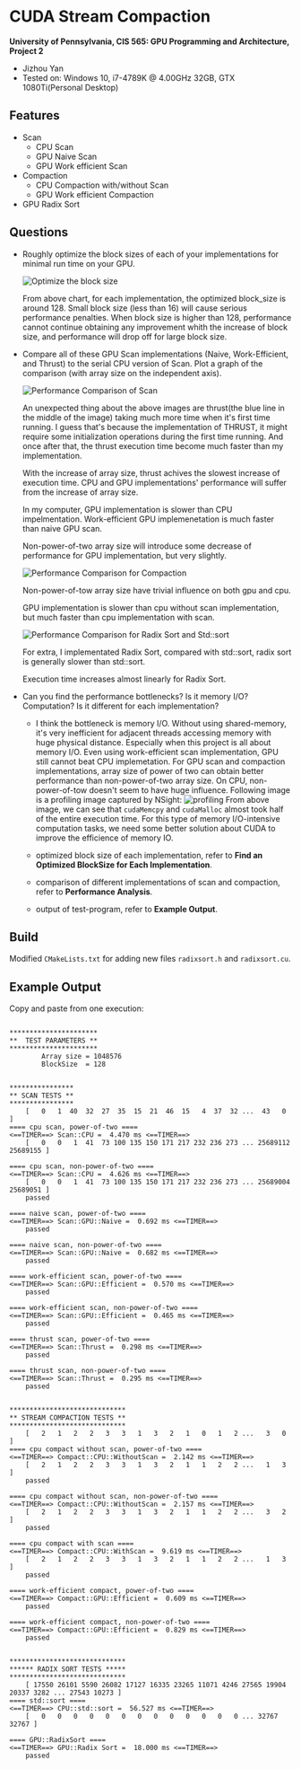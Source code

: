CUDA Stream Compaction
======================

**University of Pennsylvania, CIS 565: GPU Programming and Architecture, Project 2**

* Jizhou Yan
* Tested on: Windows 10, i7-4789K @ 4.00GHz 32GB, GTX 1080Ti(Personal Desktop)

## Features
* Scan
  * CPU Scan
  * GPU Naive Scan
  * GPU Work efficient Scan
* Compaction
  * CPU Compaction with/without Scan
  * GPU Work efficient Compaction
* GPU Radix Sort

## Questions

* Roughly optimize the block sizes of each of your implementations for minimal run time on your GPU.

	![Optimize the block size](img/1.png)

	From above chart, for each implementation, the optimized block_size is around 128. Small block size (less than 16) will cause serious performance penalties. When block size is higher than 128, performance cannot continue obtaining any improvement whith the increase of block size, and performance will drop off for large block size.

* Compare all of these GPU Scan implementations (Naive, Work-Efficient, and Thrust) to the serial CPU version of Scan. Plot a graph of the comparison (with array size on the independent axis).

	![Performance Comparison of Scan](img/3.png)

	An unexpected thing about the above images are thrust(the blue line in the middle of the image) taking much more time when it's first time running. I guess that's because the implementation of THRUST, it might require some initialization operations during the first time running. And once after that, the thrust execution time become much faster than my implementation.

	With the increase of array size, thrust achives the slowest increase of execution time. CPU and GPU implementations' performance will suffer from the increase of array size. 

	In my computer, GPU implementation is slower than CPU impelmentation. Work-efficient GPU implemenetation is much faster than naive GPU scan.

	Non-power-of-two array size will introduce some decrease of performance for GPU implementation, but very slightly.

	![Performance Comparison for Compaction](img/4.png)

	Non-power-of-tow array size have trivial influence on both gpu and cpu.

	GPU implementation is slower than cpu without scan implementation, but much faster than cpu implementation with scan.

	![Performance Comparison for Radix Sort and Std::sort](img/5.png)

	For extra, I implementated Radix Sort, compared with std::sort, radix sort is generally slower than std::sort.

	Execution time increases almost linearly for Radix Sort.

* Can you find the performance bottlenecks? Is it memory I/O? Computation? Is it different for each implementation?

	* I think the bottleneck is memory I/O. Without using shared-memory, it's very inefficient for adjacent threads accessing memory with huge physical distance. Especially when this project is all about memory I/O. Even using work-efficient scan implementation, GPU still cannot beat CPU implemetation. For GPU scan and compaction implementations, array size of power of two can obtain better performance than non-power-of-two array size. On CPU, non-power-of-tow doesn't seem to have huge influence. Following image is a profiling image captured by NSight:
	![profiling](img/5.png)
	From above image, we can see that `cudaMemcpy` and `cudaMalloc` almost took half of the entire execution time. For this type of memory I/O-intensive computation tasks, we need some better solution about CUDA to improve the efficience of memory IO.

	* optimized block size of each implementation, refer to **Find an Optimized BlockSize for Each Implementation**.
	* comparison of different implementations of scan and compaction, refer to **Performance Analysis**.
	* output of test-program, refer to **Example Output**.

## Build
Modified `CMakeLists.txt` for adding new files `radixsort.h` and `radixsort.cu`. 

## Example Output
Copy and paste from one execution:

```

**********************
**  TEST PARAMETERS **
**********************
        Array size = 1048576
        BlockSize  = 128


****************
** SCAN TESTS **
****************
    [   0   1  40  32  27  35  15  21  46  15   4  37  32 ...  43   0 ]
==== cpu scan, power-of-two ====
<==TIMER==> Scan::CPU =  4.470 ms <==TIMER==>
    [   0   0   1  41  73 100 135 150 171 217 232 236 273 ... 25689112 25689155 ]

==== cpu scan, non-power-of-two ====
<==TIMER==> Scan::CPU =  4.626 ms <==TIMER==>
    [   0   0   1  41  73 100 135 150 171 217 232 236 273 ... 25689004 25689051 ]
    passed

==== naive scan, power-of-two ====
<==TIMER==> Scan::GPU::Naive =  0.692 ms <==TIMER==>
    passed

==== naive scan, non-power-of-two ====
<==TIMER==> Scan::GPU::Naive =  0.682 ms <==TIMER==>
    passed

==== work-efficient scan, power-of-two ====
<==TIMER==> Scan::GPU::Efficient =  0.570 ms <==TIMER==>
    passed

==== work-efficient scan, non-power-of-two ====
<==TIMER==> Scan::GPU::Efficient =  0.465 ms <==TIMER==>
    passed

==== thrust scan, power-of-two ====
<==TIMER==> Scan::Thrust =  0.298 ms <==TIMER==>
    passed

==== thrust scan, non-power-of-two ====
<==TIMER==> Scan::Thrust =  0.295 ms <==TIMER==>
    passed


*****************************
** STREAM COMPACTION TESTS **
*****************************
    [   2   1   2   2   3   3   1   3   2   1   0   1   2 ...   3   0 ]
==== cpu compact without scan, power-of-two ====
<==TIMER==> Compact::CPU::WithoutScan =  2.142 ms <==TIMER==>
    [   2   1   2   2   3   3   1   3   2   1   1   2   2 ...   1   3 ]
    passed

==== cpu compact without scan, non-power-of-two ====
<==TIMER==> Compact::CPU::WithoutScan =  2.157 ms <==TIMER==>
    [   2   1   2   2   3   3   1   3   2   1   1   2   2 ...   3   2 ]
    passed

==== cpu compact with scan ====
<==TIMER==> Compact::CPU::WithScan =  9.619 ms <==TIMER==>
    [   2   1   2   2   3   3   1   3   2   1   1   2   2 ...   1   3 ]
    passed

==== work-efficient compact, power-of-two ====
<==TIMER==> Compact::GPU::Efficient =  0.609 ms <==TIMER==>
    passed

==== work-efficient compact, non-power-of-two ====
<==TIMER==> Compact::GPU::Efficient =  0.829 ms <==TIMER==>
    passed


*****************************
****** RADIX SORT TESTS *****
*****************************
    [ 17550 26101 5590 26082 17127 16335 23265 11071 4246 27565 19904 20337 3282 ... 27543 10273 ]
==== std::sort ====
<==TIMER==> CPU::std::sort =  56.527 ms <==TIMER==>
    [   0   0   0   0   0   0   0   0   0   0   0   0   0 ... 32767 32767 ]

==== GPU::RadixSort ====
<==TIMER==> GPU::Radix Sort =  18.000 ms <==TIMER==>
    passed

```
